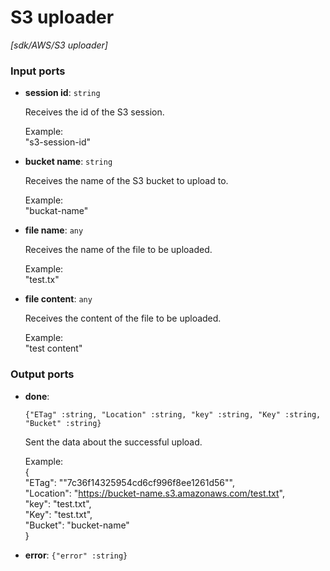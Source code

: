 # S3 uploader

_[sdk/AWS/S3 uploader]_

### Input ports

* __session id__: ` string `

    Receives the id of the S3 session.  
      
    Example:   
    "s3-session-id"  


* __bucket name__: ` string `

    Receives the name of the S3 bucket to upload to.  
      
    Example:   
    "buckat-name"  


* __file name__: ` any `

    Receives the name of the file  to be uploaded.  
      
    Example:   
    "test.tx"  


* __file content__: ` any `

    Receives the content of the file  to be uploaded.  
      
    Example:   
    "test content"  

### Output ports

* __done__: 
    ```
    {"ETag" :string, "Location" :string, "key" :string, "Key" :string, "Bucket" :string}
    ```

    Sent the data about the successful upload.  
      
    Example:  
    {  
      "ETag": "\"7c36f14325954cd6cf996f8ee1261d56\"",  
      "Location": "https://bucket-name.s3.amazonaws.com/test.txt",  
      "key": "test.txt",  
      "Key": "test.txt",  
      "Bucket": "bucket-name"  
    }   


* __error__: ` {"error" :string} `

